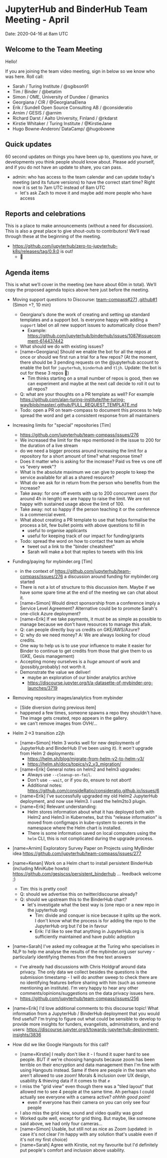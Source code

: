 # JupyterHub and BinderHub Team Meeting - April

Date: 2020-04-16 at 8am UTC

## Welcome to the Team Meeting

Hello!

If you are joining the team video meeting, sign in below so we know who was here. Roll call:

* Sarah / Turing Institute / @sgibson91
* Tim / Binder / @betatim
* Simon / OME, University of Dundee / @manics
* Georgiana / CIR / @GeorgianaElena
* Erik / Sundell Open Source Consulting AB / @consideratio
* Arnim / GESIS / @arnim
* Richard Darst / Aalto University, Finland / @rkdarst
* Kirstie Whitaker / Turing Institute / @KirstieJane
* Hugo Bowne-Anderon/ DataCamp/ @hugobowne

## Quick updates

60 second updates on things you have been up to, questions you have, or developments you think people should know about. Please add yourself, and if you do not have an update to share, you can pass.

* admin: who has access to the team calendar and can update today's meeting (and its future versions) to have the correct start time? Right now it is set to 7am UTC instead of 8am UTC
    * let's ask Zach to move it and maybe add more people who have access

## Reports and celebrations

This is a place to make announcements (without a need for discussion). This is also a great place to give shout-outs to contributors! We’ll read through these at the beginning of the meeting.

* https://github.com/jupyterhub/zero-to-jupyterhub-k8s/releases/tag/0.9.0 is out!
    * 🎉


## Agenda items

This is what we’ll cover in the meeting (we have about 60m in total). We’ll copy the proposed agenda topics above here just before the meeting.

* Moving support questions to Discourse: [team-compass#271](https://github.com/jupyterhub/team-compass/issues/271) [.github#1](https://github.com/jupyterhub/.github/pull/1) (Simon +?, 10 min)
    * Georgiana's done the work of creating and setting up standard templates and a support bot. Is everyone happy with adding a `support` label on all new support issues to automatically close them?
        * Example: https://github.com/jupyterhub/binderhub/issues/1087#issuecomment-614437442
    * What should we do with existing issues?
    * [name=Georgiana] Should we enable the bot for all the repos at once or should we first run a trial for a few repos? (At the moment, there should be 3 pending requests on the @jupyterhub account to enable the bot for `jupyterhub`, `binderhub` and `tljh`. Update: the bot is out for these 3 repos :tada:)
        * Tim thinks starting on a small number of repos is good, then we can experiment and maybe at the next call decide to roll it out to all repos?
    * Q: what are your thoughts on a PR template as well? For example https://github.com/alan-turing-institute/the-turing-way/blob/master/.github/PULL_REQUEST_TEMPLATE.md
    * Todo: open a PR on team-compass to document this process to help spread the word and get a consistent response from all maintainers

* Increasing limits for "special" repositories [Tim]
    * https://github.com/jupyterhub/team-compass/issues/276
    * We increased the limit for the repo mentioned in the issue to 200 for the duration of a live stream
    * do we need a bigger process around increasing the limit for a repository for a short amount of time? what response time?
    * Does it matter who is asking for the increase? Paid vs free vs one off vs "every week"?
    * What is the absolute maximum we can give to people to keep the service available for all as a shared resource?
    * What do we ask for in return from the person who benefits from the increase?
    * Take away: for one off events with up to 200 concurrent users (for around 4h in length) we are happy to raise the limit. We are not happy with sustained usage above the limit of 100.
    * Take away: not so happy if the person teaching it or the conference is a commercial event.
    * What about creating a PR template to use that helps formalise the process a bit, few bullet points with above questions to fill in
        * useful to organise applicants
        * useful for keeping track of our impact for funding/grants
    * Todo: spread the word on how to contact the team as whole
        * tweet out a link to the "binder cheatsheet"
        * Sarah will make a bot that replies to tweets with this link

* Funding/paying for mybinder.org [Tim]
    * in the context of https://github.com/jupyterhub/team-compass/issues/276 a discussion around funding for mybinder.org started
    * There is not a lot of structure to this discussion item. Maybe if we have some spare time at the end of the meeting we can chat about it.
    * [name=Simon] Would direct sponsorship from a conference imply a Service Level Agreement? Alternative could be to promote Sarah's one-click Azure deployment?
    * [name=Erik] If we take payments, it must be as simple as possible to manage because we don't have resources to manage this afaik.
    * Q: can people directly buy us credits on GKE/AWS/Azure?
    * Q: why do we need money?  A: We are always looking for cloud credits.
    * One way to help us is to use your influence to make it easier for Binder to continue to get credits from those that give them to us (GKE, Gesis management)
    * Accepting money ourselves is a *huge* amount of work and {possibly,probably} not worth it.
    * Demonstrate the value we deliver!
        * maybe an exploration of our binder analytics archive
        * https://discourse.jupyter.org/t/a-datasette-of-mybinder-org-launches/3719

* Removing repository images/analytics from mybinder
    * [Side diversion during previous item]
    * happened a few times, someone spawns a repo they shouldn't have.  The image gets created, repo appears in the gallery.
    * we can't remove images from OVH/...

* Helm 2->3 transition z2jh
    * [name=Simon] Helm 3 works well for new deployments of JupyterHub and BinderHub (I've been using it). It *won't* upgrade from Helm 2 deployments:
        * https://helm.sh/blog/migrate-from-helm-v2-to-helm-v3/
        * https://helm.sh/docs/topics/v2_v3_migration/
    * [name=Erik] General notes on helm2 and helm3 upgrades:
        * Always use `--cleanup-on-fail`.
        * Don't use `--wait`, or if you do, ensure to not abort!
        * Additional notes: https://github.com/consideRatio/consideratio.github.io/issues/6
    * [name=Erik] I've successfully upgraded my old Helm2 JupyterHub deployment, and now use Helm3. I used the helm2to3 plugin.
    * [name=Erik] Relevant understanding:
        * Helm stores information about what it has deployed both with Helm2 and Helm3 in Kubernetes, but this "release information" is moved from configmaps in kube-system to secrets in the namespace where the Helm chart is installed.
        * There is some information saved on local computers using the `helm` CLI, this is not complicated during the upgrade process.

+ [name=Arnim] Exploratory Survey Paper on Projects using MyBinder idea https://github.com/jupyterhub/team-compass/issues/277
* [name=Kenan] Work on a Helm chart to install persistent BinderHub (including MiniKube howto) https://github.com/gesiscss/persistent_binderhub ... feedback welcome ;)
    * Tim: this is pretty cool!
    * Q: should we advertise this on twitter/discourse already?
    * Q: should we upstream this to the BinderHub chart?
        * let's investigate what the best way is (one repo or a new repo in the jupyterhub org)
            * Tim: divide and conquer is nice because it splits up the work. I don't know what the process is for adding the repo to the JupyterHub org but I'd be in favour
            * Erik: I'd like to see that anything in JupyterHub.org is sufficiently maintained and have public adoption

* [name=Sarah] I've asked my colleague at the Turing who specialises in NLP to help me analyse the results of the mybinder.org user survey - particularly identifying themes from the free text answers
	* I've already had discussions with Chris Holdgraf around data privacy. The only data we collect besides the questions is the submission timestamp - I will do another sweep to check there are no identifying features before sharing with him (such as someone mentioning an institute). I'm very happy to hear any other comments/opinions/suggestions on the data privacy issues here.
	* https://github.com/jupyterhub/team-compass/issues/256

* [name=Erik] I'd love additional comments to this discourse topic! What information from a JupyterHub / BinderHub deployment that you would find useful? I'm trying to figure out what could be sensible to develop to provide more insights for funders, evangelists, administrators, and end users: https://discourse.jupyter.org/t/towards-jupyterhub-deployment-insights/3836

* How did we like Google Hangouts for this call?
  * [name=Kirstie] I really don't like it - I found it super hard to see people. BUT if we're choosing hangouts because zoom has been terrible on their encryption and data management then I'm fine with using Hangouts instead. Same if there are people in the team who aren't allowed to use zoom! Morals & inclusion over UX design, usability & thieving data if it comes to that :fist:
  * I miss the "grid view" even though there was a "tiled layout" that allowed me to see 4 people at the same time. Ah perhaps I could actually see everyone with a camera active? *ohhhh good point!*
      * even if everyone has their camera on you can only see four people
  * I also miss the grid view, sound and video quality was good
  * Worked quite well, except for grid thing.  But maybe, like someone said above, we had only four cameras...
  * [name=Simon] Usable, but still not as nice as Zoom (updated: in case it's not clear I'm happy with any solution that's usable even if it's not my first choice)
  * [name=Sarah] Agree with Kirstie, not my favourite but I'd definitely put people's comfort and inclusion above usability.
